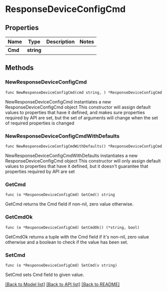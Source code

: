 # ResponseDeviceConfigCmd

## Properties

Name | Type | Description | Notes
------------ | ------------- | ------------- | -------------
**Cmd** | **string** |  | 

## Methods

### NewResponseDeviceConfigCmd

`func NewResponseDeviceConfigCmd(cmd string, ) *ResponseDeviceConfigCmd`

NewResponseDeviceConfigCmd instantiates a new ResponseDeviceConfigCmd object
This constructor will assign default values to properties that have it defined,
and makes sure properties required by API are set, but the set of arguments
will change when the set of required properties is changed

### NewResponseDeviceConfigCmdWithDefaults

`func NewResponseDeviceConfigCmdWithDefaults() *ResponseDeviceConfigCmd`

NewResponseDeviceConfigCmdWithDefaults instantiates a new ResponseDeviceConfigCmd object
This constructor will only assign default values to properties that have it defined,
but it doesn't guarantee that properties required by API are set

### GetCmd

`func (o *ResponseDeviceConfigCmd) GetCmd() string`

GetCmd returns the Cmd field if non-nil, zero value otherwise.

### GetCmdOk

`func (o *ResponseDeviceConfigCmd) GetCmdOk() (*string, bool)`

GetCmdOk returns a tuple with the Cmd field if it's non-nil, zero value otherwise
and a boolean to check if the value has been set.

### SetCmd

`func (o *ResponseDeviceConfigCmd) SetCmd(v string)`

SetCmd sets Cmd field to given value.



[[Back to Model list]](../README.md#documentation-for-models) [[Back to API list]](../README.md#documentation-for-api-endpoints) [[Back to README]](../README.md)


